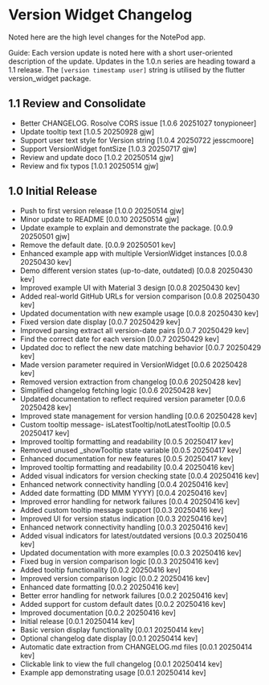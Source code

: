 # Version Widget Changelog

Noted here are the high level changes for the NotePod app.

Guide: Each version update is noted here with a short user-oriented
description of the update. Updates in the 1.0.n series are heading
toward a 1.1 release. The `[version timestamp user]` string is
utilised by the flutter version_widget package.

## 1.1 Review and Consolidate

- Better CHANGELOG. Rosolve CORS issue [1.0.6 20251027 tonypioneer]
- Update tooltip text [1.0.5 20250928 gjw]
- Support user text style for Version string [1.0.4 20250722 jesscmoore]
- Support VersionWidget fontSize [1.0.3 20250717 gjw]
- Review and update doco [1.0.2 20250514 gjw]
- Review and fix typos [1.0.1 20250514 gjw]

## 1.0 Initial Release

- Push to first version release [1.0.0 20250514 gjw]
- Minor update to README [0.0.10 20250514 gjw]
- Update example to explain and demonstrate the package. [0.0.9 20250501 gjw]
- Remove the default date. [0.0.9 20250501 kev]
- Enhanced example app with multiple VersionWidget instances [0.0.8 20250430 kev]
- Demo different version states (up-to-date, outdated) [0.0.8 20250430 kev]
- Improved example UI with Material 3 design [0.0.8 20250430 kev]
- Added real-world GitHub URLs for version comparison [0.0.8 20250430 kev]
- Updated documentation with new example usage [0.0.8 20250430 kev]
- Fixed version date display [0.0.7 20250429 kev]
- Improved parsing extract all version-date pairs [0.0.7 20250429 kev]
- Find the correct date for each version [0.0.7 20250429 kev]
- Updated doc to reflect the new date matching behavior [0.0.7 20250429 kev]
- Made version parameter required in VersionWidget [0.0.6 20250428 kev]
- Removed version extraction from changelog [0.0.6 20250428 kev]
- Simplified changelog fetching logic [0.0.6 20250428 kev]
- Updated documentation to reflect required version parameter [0.0.6 20250428 kev]
- Improved state management for version handling [0.0.6 20250428 kev]
- Custom tooltip message- isLatestTooltip/notLatestTooltip [0.0.5 20250417 kev]
- Improved tooltip formatting and readability [0.0.5 20250417 kev]
- Removed unused _showTooltip state variable [0.0.5 20250417 kev]
- Enhanced documentation for new features [0.0.5 20250417 kev]
- Improved tooltip formatting and readability [0.0.4 20250416 kev]
- Added visual indicators for version checking state [0.0.4 20250416 kev]
- Enhanced network connectivity handling [0.0.4 20250416 kev]
- Added date formatting (DD MMM YYYY) [0.0.4 20250416 kev]
- Improved error handling for network failures [0.0.4 20250416 kev]
- Added custom tooltip message support [0.0.3 20250416 kev]
- Improved UI for version status indication [0.0.3 20250416 kev]
- Enhanced network connectivity handling [0.0.3 20250416 kev]
- Added visual indicators for latest/outdated versions [0.0.3 20250416 kev]
- Updated documentation with more examples [0.0.3 20250416 kev]
- Fixed bug in version comparison logic [0.0.3 20250416 kev]
- Added tooltip functionality [0.0.2 20250416 kev]
- Improved version comparison logic [0.0.2 20250416 kev]
- Enhanced date formatting [0.0.2 20250416 kev]
- Better error handling for network failures [0.0.2 20250416 kev]
- Added support for custom default dates [0.0.2 20250416 kev]
- Improved documentation [0.0.2 20250416 kev]
- Initial release  [0.0.1 20250414 kev]
- Basic version display functionality [0.0.1 20250414 kev]
- Optional changelog date display [0.0.1 20250414 kev]
- Automatic date extraction from CHANGELOG.md files [0.0.1 20250414 kev]
- Clickable link to view the full changelog [0.0.1 20250414 kev]
- Example app demonstrating usage [0.0.1 20250414 kev]
